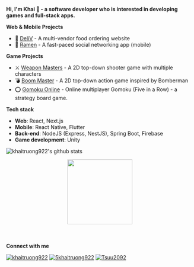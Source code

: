 **Hi, I'm Khai 👋 - a software developer who is interested in developing games and full-stack apps.**

**Web & Mobile Projects**

- 🍖 [DeliV](https://deli-v.netlify.app/) - A multi-vendor food ordering website
- 🍜 [Ramen](https://github.com/RamenTeam/ramen) - A fast-paced social networking app (mobile)

**Game Projects**

- ⚔️ [Weapon Masters](https://khaitruong922.itch.io/weapon-masters) - A 2D top-down shooter game with multiple characters
- 💣 [Boom Master](https://khaitruong922.itch.io/boom-master) - A 2D top-down action game inspired by Bomberman
- ⭕ [Gomoku Online](https://gomokuonline.netlify.app/) - Online multiplayer Gomoku (Five in a Row) - a strategy board game.


**Tech stack**

- **Web**: React, Next.js
- **Mobile**: React Native, Flutter
- **Back-end**: NodeJS (Express, NestJS), Spring Boot, Firebase
- **Game development**: Unity


![khaitruong922's github stats](https://github-readme-stats.vercel.app/api?username=khaitruong922&count_private=true&show_icons=true&theme=radical)

<div align="center" style="margin-bottom: 50px">
    <a href="https://github.com/antonkomarev/github-profile-views-counter">
        <img width="175px" src="https://komarev.com/ghpvc/?username=khaitruong922&color=ff66cc">
    </a>
</div>

**Connect with me**

[![khaitruong922](https://user-images.githubusercontent.com/56820749/137717041-fd450e05-c104-42ec-b589-e0d37452c1fe.png)](https://www.facebook.com/khaitruong922/)
[![5khaitruong922](https://user-images.githubusercontent.com/56820749/137717727-79882d53-e076-453a-8b27-8a749702e4e9.png)](https://www.linkedin.com/in/khaitruong922/)
[![Tsuu2092](https://user-images.githubusercontent.com/56820749/137717539-2ca5a40c-09c6-4f15-9cda-444c755a82b1.png)](https://www.youtube.com/c/Tsuu2092)
